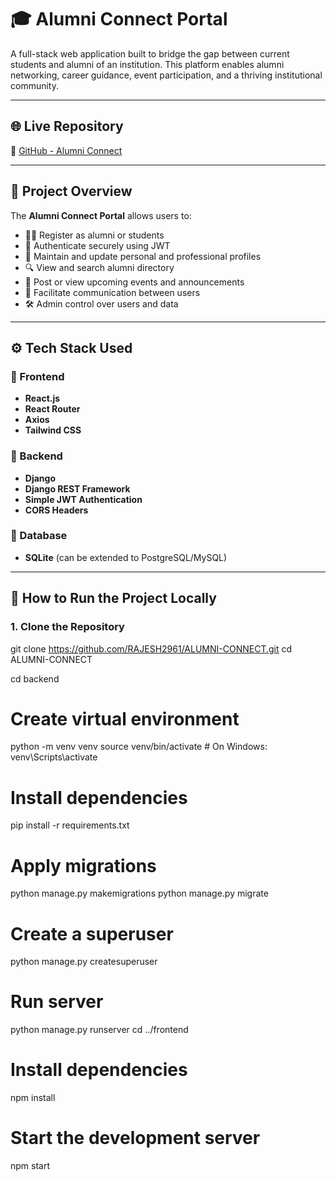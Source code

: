 # 🎓 Alumni Connect Portal

A full-stack web application built to bridge the gap between current students and alumni of an institution. This platform enables alumni networking, career guidance, event participation, and a thriving institutional community.

---

## 🌐 Live Repository

🔗 [GitHub - Alumni Connect](https://github.com/RAJESH2961/ALUMNI-CONNECT)

---

## 🧠 Project Overview

The **Alumni Connect Portal** allows users to:

- 🧑‍🎓 Register as alumni or students
- 🔐 Authenticate securely using JWT
- 📝 Maintain and update personal and professional profiles
- 🔍 View and search alumni directory
- 📢 Post or view upcoming events and announcements
- 💬 Facilitate communication between users
- 🛠 Admin control over users and data

---

## ⚙️ Tech Stack Used

### 📌 Frontend
- **React.js**
- **React Router**
- **Axios**
- **Tailwind CSS**

### 📌 Backend
- **Django**
- **Django REST Framework**
- **Simple JWT Authentication**
- **CORS Headers**

### 📌 Database
- **SQLite** (can be extended to PostgreSQL/MySQL)

---

## 🚀 How to Run the Project Locally

### 1. Clone the Repository


git clone https://github.com/RAJESH2961/ALUMNI-CONNECT.git
cd ALUMNI-CONNECT

cd backend

# Create virtual environment
python -m venv venv
source venv/bin/activate  # On Windows: venv\Scripts\activate

# Install dependencies
pip install -r requirements.txt

# Apply migrations
python manage.py makemigrations
python manage.py migrate

# Create a superuser
python manage.py createsuperuser

# Run server
python manage.py runserver
cd ../frontend

# Install dependencies
npm install

# Start the development server
npm start
